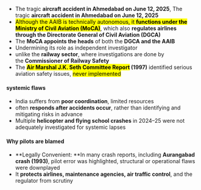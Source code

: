 - The tragic **aircraft accident in Ahmedabad on June 12, 2025**, The tragic **aircraft accident in Ahmedabad on June 12, 2025**
- <mark class="hltr-boom-bam">Although the AAIB is technically autonomous, it **functions under the Ministry of Civil Aviation (MoCA)**</mark>, which also **regulates airlines through the Directorate General of Civil Aviation (DGCA)**
- The **MoCA appoints the heads** of both the **DGCA and the AAIB**
- Undermining its role as independent investigator
- unlike the **railway sector**, where investigations are done by the **Commissioner of Railway Safety**
- The <mark class="hltr-red">**Air Marshal J.K. Seth Committee Report</mark> (1997)** identified serious aviation safety issues, <mark class="hltr-boom-bam">never implemented</mark>

#### systemic flaws
- India suffers from **poor coordination**, limited resources
- often **responds after accidents occur**, rather than identifying and mitigating risks in advance
- Multiple **helicopter and flying school crashes** in 2024–25 were not adequately investigated for systemic lapses

#### Why pilots are blamed
- **Legally Convenient: **In many crash reports, including **Aurangabad crash (1993)**, pilot error was highlighted, structural or operational flaws were downplayed
- It **protects airlines, maintenance agencies, air traffic control**, and the regulator from scrutiny
